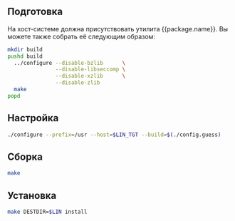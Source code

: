 <package-info :package="package" showsbu></package-info>

<script>
		new Vue({
		el: '#main',
		data: { package: {} },
		mounted: function () {
				this.getPackage('file');
		},
		methods: {
			getPackage: function(name) {
					getPackage(name)
					.then(response => this.package = response);
			},
		}
  })
</script>

## Подготовка

На хост-системе должна присутствовать утилита {{package.name}}. Вы можете также собрать её следующим образом:

```bash
mkdir build
pushd build
  ../configure --disable-bzlib      \
               --disable-libseccomp \
               --disable-xzlib      \
               --disable-zlib
  make
popd
```

## Настройка


```bash
./configure --prefix=/usr --host=$LIN_TGT --build=$(./config.guess)
```

## Сборка


```bash
make
```

## Установка

```bash
make DESTDIR=$LIN install
```
